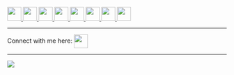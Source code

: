<a href= "https://github.com/ryodeushii?tab=repositories&q=&type=&language=typescript&sort=" > <img width ='32px' src ='https://raw.githubusercontent.com/rahulbanerjee26/githubAboutMeGenerator/main/icons/typescript.svg'> </a>
<a href= "https://github.com/ryodeushii?tab=repositories&q=&type=&language=go&sort=" > <img width ='32px' src ='https://raw.githubusercontent.com/rahulbanerjee26/githubAboutMeGenerator/main/icons/go.svg'> </a>
<a href= "https://github.com/ryodeushii?tab=repositories&q=&type=&language=rust&sort=" > <img width ='32px' src ='https://raw.githubusercontent.com/rahulbanerjee26/githubAboutMeGenerator/main/icons/rust.svg'> </a>
<a href= "https://github.com/ryodeushii?tab=repositories&q=&type=&language=javascript&sort=" > <img width ='32px' src ='https://raw.githubusercontent.com/rahulbanerjee26/githubAboutMeGenerator/main/icons/javascript.svg'> </a>
<a href= "https://github.com/ryodeushii?tab=repositories&q=&type=&language=bash&sort=" > <img width ='32px' src ='https://raw.githubusercontent.com/rahulbanerjee26/githubAboutMeGenerator/main/icons/bash.svg'> </a>
<a href= "https://github.com/ryodeushii?tab=repositories&q=&type=&language=docker&sort=" > <img width ='32px' src ='https://raw.githubusercontent.com/rahulbanerjee26/githubAboutMeGenerator/main/icons/docker.svg'> </a>
<a href= "https://github.com/ryodeushii?tab=repositories&q=&type=&language=linux&sort=" > <img width ='32px' src ='https://raw.githubusercontent.com/rahulbanerjee26/githubAboutMeGenerator/main/icons/linux.svg'> </a>
<a href= "https://github.com/ryodeushii?tab=repositories&q=&type=&language=nodejs&sort="> <img width ='32px' src ='https://raw.githubusercontent.com/rahulbanerjee26/githubAboutMeGenerator/main/icons/nodejs.svg'> </a>

---

Connect with me here: <a href = 'https://www.linkedin.com/in/eugenekapusta'> <img width = '32px' align= 'center' src="https://raw.githubusercontent.com/rahulbanerjee26/githubAboutMeGenerator/main/icons/linked-in-alt.svg"/></a>

---
![](https://github-readme-stats.vercel.app/api/top-langs/?username=ryodeushii&langs_count=8&layout=compact&theme=ayu-mirage&hide_border=true)
